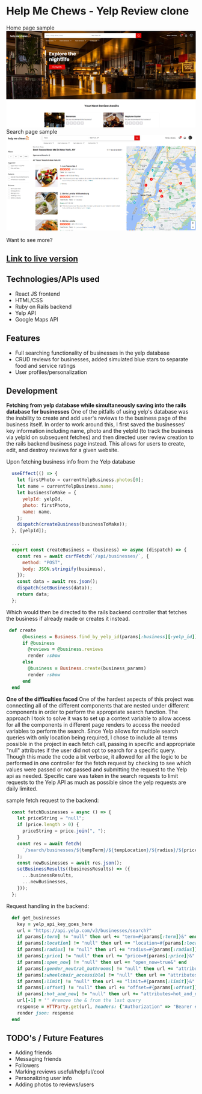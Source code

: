 # Help Me Chews - Yelp Review clone

Home page sample
![project-snippet](https://github.com/sungyotkim/help-me-chews/blob/main/github_assets/snippet.PNG)
Search page sample
![project-snippet-2](https://github.com/sungyotkim/help-me-chews/blob/main/github_assets/snippet-2.PNG)

Want to see more?
## [Link to live version](https://help-me-chews.herokuapp.com/) 

## Technologies/APIs used
- React JS frontend
- HTML/CSS
- Ruby on Rails backend
- Yelp API
- Google Maps API

## Features
- Full searching functionality of businesses in the yelp database
- CRUD reviews for businesses, added simulated blue stars to separate food and service ratings
- User profiles/personalization

## Development
**Fetching from yelp database while simultaneously saving into the rails database for businesses**
One of the pitfalls of using yelp's database was the inability to create and add user's reviews to the business page of the business itself. In order to work around this, I first saved the businesses' key information including name, photo and the yelpId (to track the business via yelpId on subsequent fetches) and then directed user review creation to the rails backend business page instead. This allows for users to create, edit, and destroy reviews for a given website. 

Upon fetching business info from the Yelp database
```javascript
  useEffect(() => {
    let firstPhoto = currentYelpBusiness.photos[0];
    let name = currentYelpBusiness.name;
    let businessToMake = {
      yelpId: yelpId,
      photo: firstPhoto,
      name: name,
    };
    dispatch(createBusiness(businessToMake));
  }, [yelpId]);
  
  ...
  export const createBusiness = (business) => async (dispatch) => {
    const res = await csrfFetch(`/api/businesses/`, {
      method: "POST",
      body: JSON.stringify(business),
    });
    const data = await res.json();
    dispatch(setBusiness(data));
    return data;
  };
```
Which would then be directed to the rails backend controller that fetches the business if already made or creates it instead.
``` ruby
 def create
      @business = Business.find_by_yelp_id(params[:business][:yelp_id])
      if @business
        @reviews = @business.reviews
        render :show
      else
        @business = Business.create(business_params)
        render :show
      end
  end
```

**One of the difficulties faced**
One of the hardest aspects of this project was connecting all of the different components that are nested under different components in order to perform the appropriate search function. The approach I took to solve it was to set up a context variable to allow access for all the components in different page renders to access the needed variables to perform the search. Since Yelp allows for multiple search queries with only location being required, I chose to include all terms possible in the project in each fetch call, passing in specific and appropriate "null" attributes if the user did not opt to search for a specific query. Though this made the code a bit verbose, it allowed for all the logic to be performed in one controller for the fetch request by checking to see which values were passed or not passed and submitting the request to the Yelp api as needed. Specific care was taken in the search requests to limit requests to the Yelp API as much as possible since the yelp requests are daily limited.

sample fetch request to the backend:
``` javascript
  const fetchBusinesses = async () => {
    let priceString = "null";
    if (price.length > 0) {
      priceString = price.join(", ");
    }
    const res = await fetch(
      `/search/businesses/${tempTerm}/${tempLocation}/${radius}/${priceString}/${openNow}/${genderNeutralBathrooms}/${wheelchairAccessible}/${limit}/${offset}/${hotAndNew}`
    );
    const newBusinesses = await res.json();
    setBusinessResults((businessResults) => ({
      ...businessResults,
      ...newBusinesses,
    }));
  };
```
Request handling in the backend:
``` ruby
  def get_businesses
    key = yelp_api_key_goes_here
    url = "https://api.yelp.com/v3/businesses/search?"
    if params[:term] != "null" then url += "term=#{params[:term]}&" end
    if params[:location] != "null" then url += "location=#{params[:location]}&" end
    if params[:radius] != "null" then url += "radius=#{params[:radius]}&" end
    if params[:price] != "null" then url += "price=#{params[:price]}&" end
    if params[:open_now] != "null" then url += "open_now=true&" end
    if params[:gender_neutral_bathrooms] != "null" then url += "attributes=gender_neutral_bathrooms&" end
    if params[:wheelchair_accessible] != "null" then url += "attributes=wheelchair_accessible&" end
    if params[:limit] != "null" then url += "limit=#{params[:limit]}&" end
    if params[:offset] != "null" then url += "offset=#{params[:offset]}&" end
    if params[:hot_and_new] != "null" then url += "attributes=hot_and_new&" end
    url[-1] = '' #remove the & from the last query
    response = HTTParty.get(url, headers: {"Authorization" => "Bearer #{key}"}).parsed_response
    render json: response
  end
```


## TODO's / Future Features
- Adding friends
- Messaging friends
- Followers
- Marking reviews useful/helpful/cool
- Personalizing user info
- Adding photos to reviews/users
